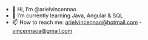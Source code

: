 - 👋 Hi, I’m @arielvincennao
- 🌱 I’m currently learning Java, Angular & SQL
- 📫 How to reach me: arielvincennao@hotmail.com - vincennaoa@gmail.com

<!---
arielvincennao/arielvincennao is a ✨ special ✨ repository because its `README.md` (this file) appears on your GitHub profile.
You can click the Preview link to take a look at your changes.
--->
